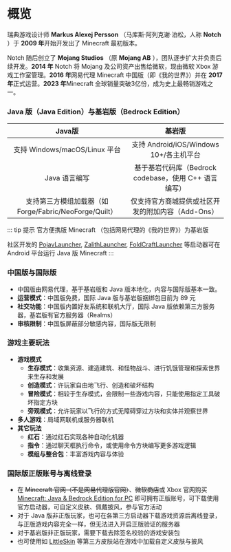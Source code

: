 # 概览
<ArticleMetadata />

瑞典游戏设计师 **Markus Alexej Persson** （马库斯·阿列克谢·泊松，人称 **Notch** ）于 **2009 年**开始开发出了 Minecraft 最初版本。

Notch 随后创立了 **Mojang Studios** （原 **Mojang AB** ），团队逐步扩大并负责后续开发。**2014 年** Notch 将 Mojang 及公司资产出售给微软，现由微软 Xbox 游戏工作室管理。**2016 年**网易代理 Minecraft 中国版（即《我的世界》）并在 **2017 年**正式运营。**2023 年**Minecraft 全球销量突破3亿份，成为史上最畅销游戏之一。

### **Java 版（Java Edition）与基岩版（Bedrock Edition）**
| **Java版** | **基岩版** |
|:-:|:-:|
| 支持 Windows/macOS/Linux 平台 | 支持 Android/iOS/Windows 10+/各主机平台 |
| Java 语言编写 | 基于基岩代码库（Bedrock codebase，使用 C++ 语言编写） |
| 支持第三方模组加载器（如Forge/Fabric/NeoForge/Quilt） | 仅支持官方商城提供或社区开发的附加内容（Add-Ons） |

::: tip 提示
官方便携版 Minecraft （包括网易代理的《我的世界》）为基岩版

社区开发的 [PojavLauncher](https://github.com/PojavLauncherTeam/PojavLauncher), [ZalithLauncher](https://github.com/ZalithLauncher/ZalithLauncher), [FoldCraftLauncher](https://github.com/FCL-Team/FoldCraftLauncher) 等启动器可在 Android 平台运行 Java 版 Minecraft
:::

### **中国版与国际版**
- 中国版由网易代理，基于基岩版和 Java 版本地化，内容与国际版基本一致。
- **运营模式**：中国版免费，国际 Java 版与基岩版捆绑包目前为 89 元
- **社交功能**：中国版内置好友系统和联机大厅，国际 Java 版依赖第三方服务器，基岩版有官方服务器（Realms）
- **审核限制**：中国版屏蔽部分敏感内容，国际版无限制


### **游戏主要玩法**
- **游戏模式**
    - **生存模式**：收集资源、建造建筑、和怪物战斗、进行饥饿管理和探索世界来生存和发展
    - **创造模式**：许玩家自由地飞行、创造和破坏结构
    - **冒险模式**：相较于生存模式，会限制一些游戏内容，只能使用指定工具破坏指定方块
    - **旁观模式**：允许玩家以飞行的方式无障碍穿过方块和实体并观察世界
- **多人游戏**：局域网联机或服务器联机
- **其它玩法**    
    - **红石**：通过红石实现各种自动化机器
    - **指令**：通过聊天框执行命令，或使用命令方块编写更多游戏逻辑
    - **模组与整合包**：丰富游戏内容与体验

### **国际版正版账号与离线登录**
- 在 ~~Minecraft 官网（不是网易代理版官网）~~、~~微软商店~~或 Xbox 官网购买 [Minecraft: Java & Bedrock Edition for PC](https://www.xbox.com/zh-cn/games/store/minecraft-java-bedrock-edition-for-pc/9nxp44l49shj) 即可拥有正版账号，可下载使用官方启动器，可自定义皮肤、佩戴披风，参与官方活动
- 对于 Java 版非正版玩家，也可在各第三方启动器下载游戏资源后离线登录，与正版游戏内容完全一样，但无法进入开启正版验证的服务器
- 对于基岩版非正版玩家，需要下载去除签名校验的游戏安装包
- 也可使用如 [LittleSkin](https://littleskin.cn/?lang=zh_CN) 等第三方皮肤站在游戏中加载自定义皮肤与披风